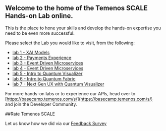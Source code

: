 ## Welcome to the home of the Temenos SCALE Hands-on Lab online. 

This is the place to hone your skills and develop the hands-on expertise you need to be even more successful.

Please select the Lab you would like to visit, from the following:
- [lab 1 - XAI Models]()
- [lab 2 - Payments Experience]()
- [lab 3 - Event Driven Microservices]()
- [lab 4 - Event Driven Microservices]()
- [lab 5 - Intro to Quantum Visualizer]()
- [lab 6 - Intro to Quantum Fabric]()
- [lab 7 - Next Gen UX with Quantum Visualizer]()

For more hands-on labs or to experience our APIs, head over to [https://basecamp.temenos.com/s/](https://basecamp.temenos.com/s/) and join the Developer Community. 

##Rate Temenos SCALE

Let us know how we did via our [Feedback Survey]()